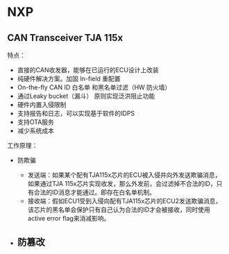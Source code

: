 # NXP

## CAN Transceiver TJA 115x

特点：
- 直接的CAN收发器，能够在已运行的ECU设计上改装
- 纯硬件解决方案。加固 In-field 重配置
- On-the-fly CAN ID 白名单 和黑名单过滤（HW 防火墙）
- 通过Leaky bucket（漏斗） 原则实现泛洪阻止功能
- 硬件内置入侵限制
- 支持报告和日志，可以实现基于软件的IDPS
- 支持OTA服务
- 减少系统成本


工作原理：
- 防欺骗
  - 发送端：如果某个配有TJA115x芯片的ECU被入侵并向外发送欺骗消息，如果通过TJA 115x芯片实现收发，那么外发前，会过滤掉不合法的ID，只有合法的ID消息才能通过。即存在白名单机制。
  - 接收端：假如ECU1受到入侵向配有TJA115x芯片的ECU2发送欺骗消息，该芯片的黑名单会保护只有自己认为合法的ID才会被接收，同时使用 active error flag来消减影响。

- 防篡改
  - 